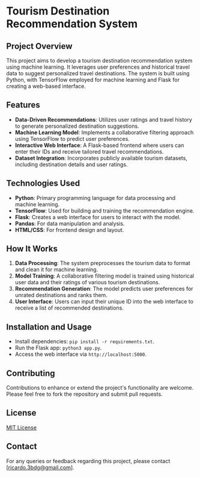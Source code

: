 # Tourism Destination Recommendation System 

## Project Overview
This project aims to develop a tourism destination recommendation system using machine learning. It leverages user preferences and historical travel data to suggest personalized travel destinations. The system is built using Python, with TensorFlow employed for machine learning and Flask for creating a web-based interface.

## Features
- **Data-Driven Recommendations**: Utilizes user ratings and travel history to generate personalized destination suggestions.
- **Machine Learning Model**: Implements a collaborative filtering approach using TensorFlow to predict user preferences.
- **Interactive Web Interface**: A Flask-based frontend where users can enter their IDs and receive tailored travel recommendations.
- **Dataset Integration**: Incorporates publicly available tourism datasets, including destination details and user ratings.

## Technologies Used
- **Python**: Primary programming language for data processing and machine learning.
- **TensorFlow**: Used for building and training the recommendation engine.
- **Flask**: Creates a web interface for users to interact with the model.
- **Pandas**: For data manipulation and analysis.
- **HTML/CSS**: For frontend design and layout.

## How It Works
1. **Data Processing**: The system preprocesses the tourism data to format and clean it for machine learning.
2. **Model Training**: A collaborative filtering model is trained using historical user data and their ratings of various tourism destinations.
3. **Recommendation Generation**: The model predicts user preferences for unrated destinations and ranks them.
4. **User Interface**: Users can input their unique ID into the web interface to receive a list of recommended destinations.

## Installation and Usage
- Install dependencies: `pip install -r requirements.txt`.
- Run the Flask app: `python3 app.py`.
- Access the web interface via `http://localhost:5000`.

## Contributing
Contributions to enhance or extend the project's functionality are welcome. Please feel free to fork the repository and submit pull requests.

## License
[MIT License](LICENSE)

## Contact
For any queries or feedback regarding this project, please contact [ricardo.3bdg@gmail.com].
